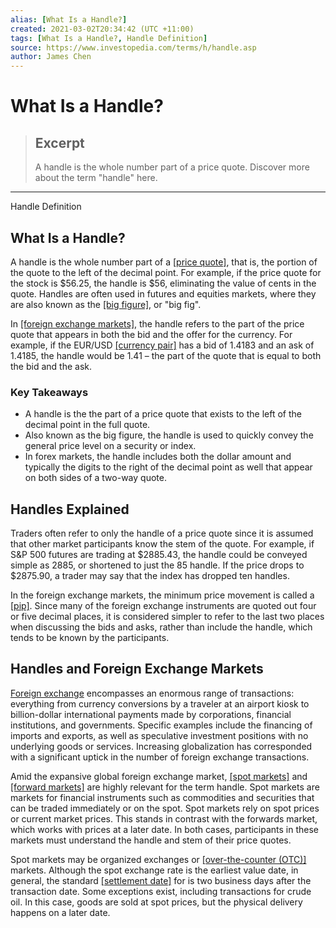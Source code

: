 ```yaml
---
alias: [What Is a Handle?]
created: 2021-03-02T20:34:42 (UTC +11:00)
tags: [What Is a Handle?, Handle Definition]
source: https://www.investopedia.com/terms/h/handle.asp
author: James Chen
---
```


# What Is a Handle?

> ## Excerpt
> A handle is the whole number part of a price quote. Discover more about the term "handle" here.

---

Handle Definition
## What Is a Handle?

A handle is the whole number part of a [[price quote]](https://www.investopedia.com/terms/q/quoted-price.asp), that is, the portion of the quote to the left of the decimal point. For example, if the price quote for the stock is $56.25, the handle is $56, eliminating the value of cents in the quote. Handles are often used in futures and equities markets, where they are also known as the [[big figure]](https://www.investopedia.com/terms/b/bigfigure.asp), or "big fig".

In [[foreign exchange markets]](https://www.investopedia.com/terms/forex/f/foreign-exchange-markets.asp), the handle refers to the part of the price quote that appears in both the bid and the offer for the currency. For example, if the EUR/USD [[currency pair]](https://www.investopedia.com/terms/c/currencypair.asp) has a bid of 1.4183 and an ask of 1.4185, the handle would be 1.41 – the part of the quote that is equal to both the bid and the ask.

### Key Takeaways

-   A handle is the the part of a price quote that exists to the left of the decimal point in the full quote.
-   Also known as the big figure, the handle is used to quickly convey the general price level on a security or index.
-   In forex markets, the handle includes both the dollar amount and typically the digits to the right of the decimal point as well that appear on both sides of a two-way quote.

## Handles Explained

Traders often refer to only the handle of a price quote since it is assumed that other market participants know the stem of the quote. For example, if S&P 500 futures are trading at $2885.43, the handle could be conveyed simple as 2885, or shortened to just the 85 handle. If the price drops to $2875.90, a trader may say that the index has dropped ten handles.

In the foreign exchange markets, the minimum price movement is called a [[pip]](https://www.investopedia.com/terms/p/pip.asp). Since many of the foreign exchange instruments are quoted out four or five decimal places, it is considered simpler to refer to the last two places when discussing the bids and asks, rather than include the handle, which tends to be known by the participants.

## Handles and Foreign Exchange Markets

[Foreign exchange](https://www.investopedia.com/terms/f/foreign-exchange.asp) encompasses an enormous range of transactions: everything from currency conversions by a traveler at an airport kiosk to billion-dollar international payments made by corporations, financial institutions, and governments. Specific examples include the financing of imports and exports, as well as speculative investment positions with no underlying goods or services. Increasing globalization has corresponded with a significant uptick in the number of foreign exchange transactions.

Amid the expansive global foreign exchange market, [[spot markets]](https://www.investopedia.com/terms/s/spotmarket.asp) and [[forward markets]](https://www.investopedia.com/terms/f/forwardmarket.asp) are highly relevant for the term handle. Spot markets are markets for financial instruments such as commodities and securities that can be traded immediately or on the spot. Spot markets rely on spot prices or current market prices. This stands in contrast with the forwards market, which works with prices at a later date. In both cases, participants in these markets must understand the handle and stem of their price quotes.

Spot markets may be organized exchanges or [[over-the-counter (OTC)]](https://www.investopedia.com/terms/o/otc.asp) markets. Although the spot exchange rate is the earliest value date, in general, the standard [[settlement date]](https://www.investopedia.com/terms/s/settlementdate.asp) for is two business days after the transaction date. Some exceptions exist, including transactions for crude oil. In this case, goods are sold at spot prices, but the physical delivery happens on a later date.
